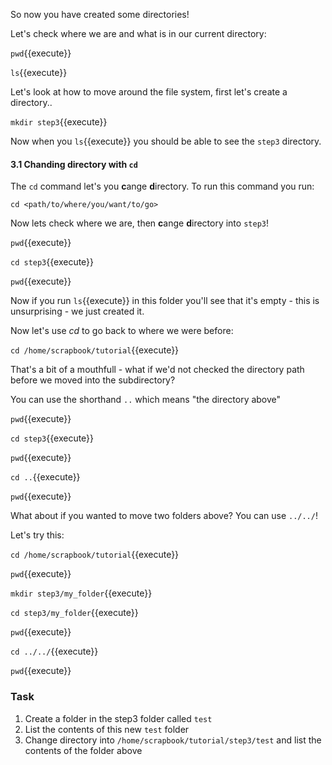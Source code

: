 So now you have created some directories!

Let's check where we are and what is in our current directory:

``pwd``{{execute}}

``ls``{{execute}}

Let's look at how to move around the file system, first let's create a
directory..

`mkdir step3`{{execute}}

Now when you `ls`{{execute}} you should be able to see the `step3` directory.

#### 3.1 Chanding directory with `cd`

The `cd` command let's you **c**ange **d**irectory. To run this command you
run:

`cd <path/to/where/you/want/to/go>`

Now lets check where we are, then **c**ange **d**irectory into `step3`!

`pwd`{{execute}}

`cd step3`{{execute}}

`pwd`{{execute}}

Now if you run `ls`{{execute}} in this folder you'll see that it's empty -
this is unsurprising - we just created it.

Now let's use *cd* to go back to where we were before:

`cd /home/scrapbook/tutorial`{{execute}}

That's a bit of a mouthfull - what if we'd not checked the directory path
before  we moved into the subdirectory?

You can use the shorthand `..` which means "the directory above"

`pwd`{{execute}}

`cd step3`{{execute}}

`pwd`{{execute}}

`cd ..`{{execute}}

`pwd`{{execute}}

What about if you wanted to move two folders above? You can use `../../`!

Let's try this:

`cd /home/scrapbook/tutorial`{{execute}}

`pwd`{{execute}}

`mkdir step3/my_folder`{{execute}}

`cd step3/my_folder`{{execute}}

`pwd`{{execute}}

`cd ../../`{{execute}}

`pwd`{{execute}}

### Task

1) Create a folder in the step3 folder called `test`
2) List the contents of this new `test` folder
3) Change directory into `/home/scrapbook/tutorial/step3/test` and list the contents of the folder above